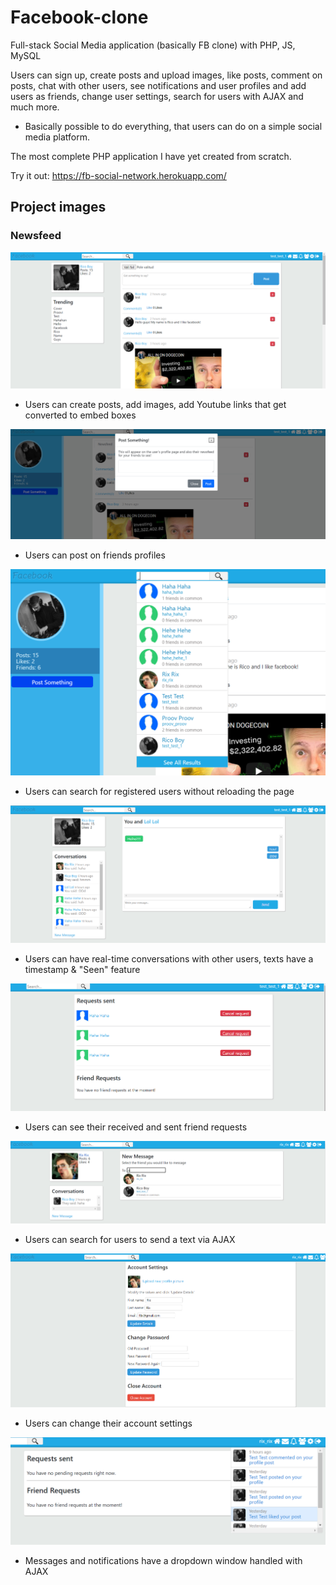 # Facebook-clone
Full-stack Social Media application (basically FB clone) with PHP, JS, MySQL

Users can sign up, create posts and upload images, like posts, comment on posts, chat with other users, see notifications and user profiles and add users as friends, change user settings, search for users with AJAX and much more.

* Basically possible to do everything, that users can do on a simple social media platform.

The most complete PHP application I have yet created from scratch.

Try it out: https://fb-social-network.herokuapp.com/

## Project images

### Newsfeed
![picture](assets/images/1.png)
* Users can create posts, add images, add Youtube links that get converted to embed boxes

![picture](assets/images/2.png)
* Users can post on friends profiles

![picture](assets/images/3.png)
* Users can search for registered users without reloading the page

![picture](assets/images/4.png)
* Users can have real-time conversations with other users, texts have a timestamp & "Seen" feature

![picture](assets/images/5.png)
* Users can see their received and sent friend requests

![picture](assets/images/6.png)
* Users can search for users to send a text via AJAX

![picture](assets/images/7.png)
* Users can change their account settings

![picture](assets/images/8.png)
* Messages and notifications have a dropdown window handled with AJAX

